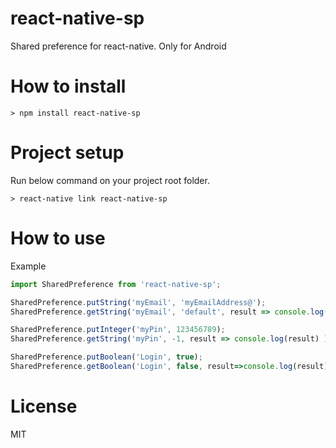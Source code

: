 # react-native-sp
Shared preference for react-native. Only for Android


# How to install
~~~
> npm install react-native-sp
~~~

# Project setup
Run below command on your project root folder.
~~~
> react-native link react-native-sp
~~~

# How to use
Example
````javascript
import SharedPreference from 'react-native-sp';

SharedPreference.putString('myEmail', 'myEmailAddress@');
SharedPreference.getString('myEmail', 'default', result => console.log(result) );

SharedPreference.putInteger('myPin', 123456789);
SharedPreference.getString('myPin', -1, result => console.log(result) );

SharedPreference.putBoolean('Login', true);
SharedPreference.getBoolean('Login', false, result=>console.log(result));
````

# License
MIT

